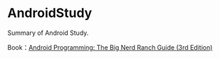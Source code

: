 # AndroidStudy
Summary of Android Study.

Book：[Android Programming: The Big Nerd Ranch Guide (3rd Edition)](https://www.bignerdranch.com/books/android-programming/)
